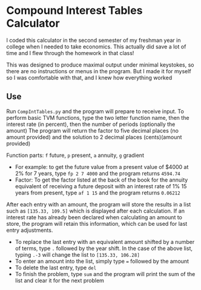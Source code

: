 # Compound Interest Tables Calculator

I coded this calculator in the second semester of my freshman year in college when I needed to take economics. This actually did save a lot of time and I flew through the homework in that class!

This was designed to produce maximal output under minimal keystokes, so there are no instructions or menus in the program. But I made it for myself so I was comfortable with that, and I knew how everything worked

## Use

Run `CompIntTables.py` and the program will prepare to receive input. To perform basic TVM functions, type the two letter function name, then the interest rate (in percent), then the number of periods (optionally the amount)
The program will return the factor to five decimal places (no amount provided) and the solution to 2 decimal places (cents)(amount provided)

Function parts: `f` future, `p` present, `a` annuity, `g` gradient

- For example: to get the future value from a present value of $4000 at 2% for 7 years, type `fp 2 7 4000` and the program returns `4594.74`
- Factor: To get the factor listed at the back of the book for the annuity equivalent of receiving a future deposit with an interest rate of 1% 15 years from present, type `af 1 15` and the program returns `0.06212`

After each entry with an amount, the program will store the results in a list such as `[135.33, 109.5]` which is displayed after each calculation. If an interest rate has already been declared when calculating an amount to store, the program will retain this information, which can be used for last entry adjustments. 

- To replace the last entry with an equivalent amount shifted by a number of terms, type `.` followed by the year shift. In the case of the above list, typing `.-3` will change the list to `[135.33, 106.28]`
- To enter an amount into the list, simply type `=` followed by the amount
- To delete the last entry, type `del`
- To finish the problem, type `sum` and the program will print the sum of the list and clear it for the next problem

